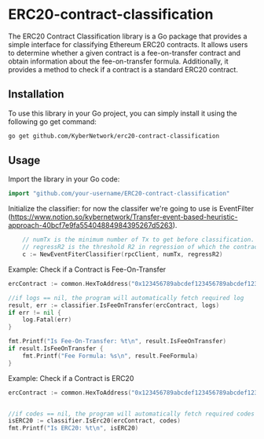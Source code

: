# ERC20-contract-classification

The ERC20 Contract Classification library is a Go package that provides a simple interface for classifying Ethereum ERC20 contracts. It allows users to determine whether a given contract is a fee-on-transfer contract and obtain information about the fee-on-transfer formula. Additionally, it provides a method to check if a contract is a standard ERC20 contract.

## Installation
To use this library in your Go project, you can simply install it using the following go get command:

```bash
go get github.com/KyberNetwork/erc20-contract-classification
```

## Usage
Import the library in your Go code:

```go
import "github.com/your-username/ERC20-contract-classification"
```

Initialize the classifier: for now the classifer we're going to use is EventFilter (https://www.notion.so/kybernetwork/Transfer-event-based-heuristic-approach-40bcf7e9fa55404884984395267d5263). 

```go
	// numTx is the minimum number of Tx to get before classification. Higher numTx will take longer to run but will result in a finer result 
	// regressR2 is the threshold R2 in regression of which the contract is recognized as fot. Default is 0.9
	c := NewEventFiterClassifier(rpcClient, numTx, regressR2)
```

Example: Check if a Contract is Fee-On-Transfer

```go
ercContract := common.HexToAddress("0x123456789abcdef123456789abcdef123456789a")

//if logs == nil, the program will automatically fetch required log
result, err := classifier.IsFeeOnTransfer(ercContract, logs)
if err != nil {
    log.Fatal(err)
}

fmt.Printf("Is Fee-On-Transfer: %t\n", result.IsFeeOnTransfer)
if result.IsFeeOnTransfer {
    fmt.Printf("Fee Formula: %s\n", result.FeeFormula)
}
```

Example: Check if a Contract is ERC20
```go
ercContract := common.HexToAddress("0x123456789abcdef123456789abcdef123456789a")


//if codes == nil, the program will automatically fetch required codes
isERC20 := classifier.IsErc20(ercContract, codes)
fmt.Printf("Is ERC20: %t\n", isERC20)
```
